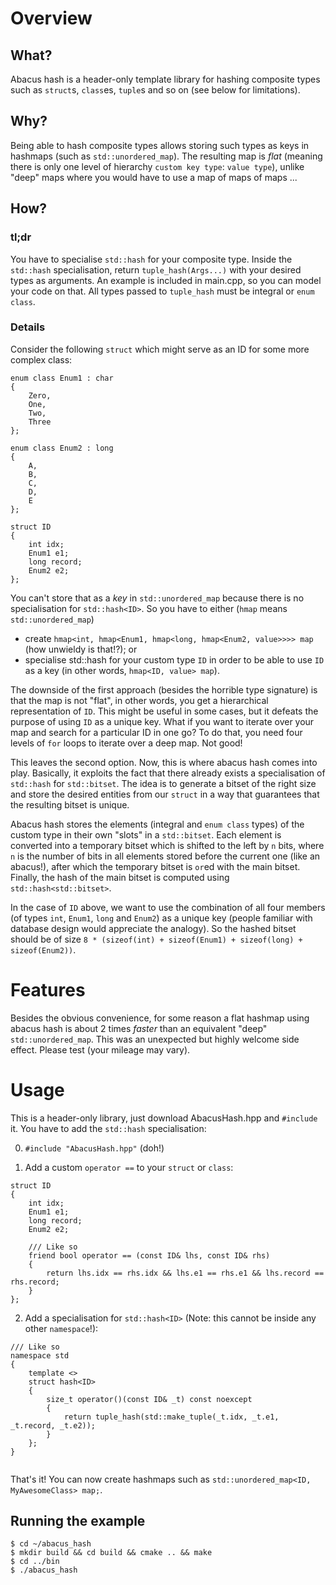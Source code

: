 # Overview

## What?

Abacus hash is a header-only template library for hashing composite types such as `struct`s, `class`es, `tuple`s and so on (see below for limitations).

## Why?

Being able to hash composite types allows storing such types as keys in hashmaps (such as `std::unordered_map`). The resulting map is _flat_ (meaning there is only one level of hierarchy `custom key type`: `value type`), unlike "deep" maps where you would have to use a map of maps of maps ...

## How?

### tl;dr 
You have to specialise `std::hash` for your composite type. Inside the `std::hash` specialisation, return `tuple_hash(Args...)` with your desired types as arguments. An example is included in main.cpp, so you can model your code on that. All types passed to `tuple_hash` must be integral or `enum class`.

### Details

 Consider the following `struct` which might serve as an ID for some more complex class:
	
```
enum class Enum1 : char
{
	Zero,
	One,
	Two,
	Three
};

enum class Enum2 : long
{
	A,
	B,
	C,
	D,
	E
};

struct ID
{
	int idx;
	Enum1 e1;
	long record;
	Enum2 e2;
};

```

You can't store that as a _key_ in `std::unordered_map` because there is no specialisation for `std::hash<ID>`. So you have to either (`hmap` means `std::unordered_map`)

- create `hmap<int, hmap<Enum1, hmap<long, hmap<Enum2, value>>>> map` (how unwieldy is that!?); or
- specialise std::hash for your custom type `ID` in order to be able to use `ID` as a key (in other words, `hmap<ID, value> map`).

The downside of the first approach (besides the horrible type signature) is that the map is not "flat", in other words, you get a hierarchical representation of `ID`. This might be useful in some cases, but it defeats the purpose of using `ID` as a unique key. What if you want to iterate over your map and search for a particular ID in one go? To do that, you need four levels of `for` loops to iterate over a deep map. Not good!

This leaves the second option. Now, this is where abacus hash comes into play. Basically, it exploits the fact that there already exists a specialisation of `std::hash` for `std::bitset`. The idea is to generate a bitset of the right size and store the desired entities from our `struct` in a way that guarantees that the resulting bitset is unique.

Abacus hash stores the elements (integral and `enum class` types) of the custom type in their own "slots" in a `std::bitset`. Each element is converted into a temporary bitset which is shifted to the left by `n` bits, where `n` is the number of bits in all elements stored before the current one (like an abacus!), after which the temporary bitset is `or`ed with the main bitset. Finally, the hash of the main bitset is computed using `std::hash<std::bitset>`. 

In the case of `ID` above, we want to use the combination of all four members (of types `int`, `Enum1`, `long` and `Enum2`) as a unique key (people familiar with database design would appreciate the analogy). So the hashed bitset should be of size `8 * (sizeof(int) + sizeof(Enum1) + sizeof(long) + sizeof(Enum2))`.

# Features

Besides the obvious convenience, for some reason a flat hashmap using abacus hash is about 2 times _faster_ than an equivalent "deep" `std::unordered_map`. This was an unexpected but highly welcome side effect. Please test (your mileage may vary).

# Usage

This is a header-only library, just download AbacusHash.hpp and `#include` it. You have to add the `std::hash` specialisation:

0. `#include "AbacusHash.hpp"` (doh!)

1. Add a custom `operator ==` to your `struct` or `class`:

```
struct ID
{
	int idx;
	Enum1 e1;
	long record;
	Enum2 e2;

	/// Like so
	friend bool operator == (const ID& lhs, const ID& rhs) 
	{
		return lhs.idx == rhs.idx && lhs.e1 == rhs.e1 && lhs.record == rhs.record;
	}
};

```

2. Add a specialisation for `std::hash<ID>` (Note: this cannot be inside any other 	`namespace`!):


```
/// Like so
namespace std
{
	template <>
	struct hash<ID>
	{
		size_t operator()(const ID& _t) const noexcept
		{
			return tuple_hash(std::make_tuple(_t.idx, _t.e1, _t.record, _t.e2));
		}
	};
}
	
```

That's it! You can now create hashmaps such as `std::unordered_map<ID, MyAwesomeClass> map;`.

## Running the example

```shell
$ cd ~/abacus_hash
$ mkdir build && cd build && cmake .. && make
$ cd ../bin
$ ./abacus_hash
```
